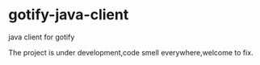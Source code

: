 # gotify-java-client

java client for gotify

The project is under development,code smell everywhere,welcome to fix.